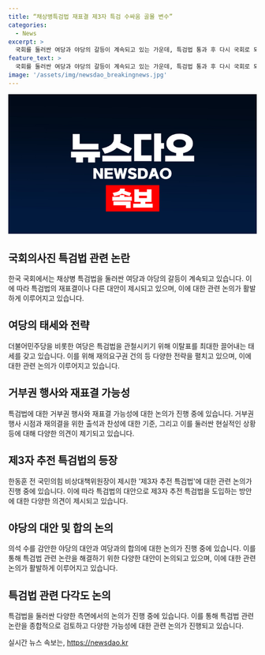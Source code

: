 ```yaml
---
title: “채상병특검법 재표결 제3자 특검 수싸움 골몰 변수”
categories:
  - News
excerpt: >
  국회를 둘러싼 여당과 야당의 갈등이 계속되고 있는 가운데, 특검법 통과 후 다시 국회로 되돌아올 가능성이 크다. 여당은 재표결 시 여당 이탈표를 최대한 끌어내 특검법을 관철시키겠다는 태세를 보이고 있으며, 이에 대한 관측을 강조하고 있다. 8월 전당대회 이후 재표결 시점을 미루자는 주장도 나오고 있으며, 한동훈 전 국민의힘 비상대책위원장이 제3자 추천 특검법을 제시하여 상황이 더욱 복잡해지고 있다. 노종면 원내대변인 역시 추천 주체의 변화 가능성은 논의 구조로 들어오면 언제든 열려 있다고 밝히며 상황이 불투명한 상태로 재표결이 이뤄질 가능성을 시사하고 있다.
feature_text: >
  국회를 둘러싼 여당과 야당의 갈등이 계속되고 있는 가운데, 특검법 통과 후 다시 국회로 되돌아올 가능성이 크다. 여당은 재표결 시 여당 이탈표를 최대한 끌어내 특검법을 관철시키겠다는 태세를 보이고 있으며, 이에 대한 관측을 강조하고 있다. 8월 전당대회 이후 재표결 시점을 미루자는 주장도 나오고 있으며, 한동훈 전 국민의힘 비상대책위원장이 제3자 추천 특검법을 제시하여 상황이 더욱 복잡해지고 있다. 노종면 원내대변인 역시 추천 주체의 변화 가능성은 논의 구조로 들어오면 언제든 열려 있다고 밝히며 상황이 불투명한 상태로 재표결이 이뤄질 가능성을 시사하고 있다.
image: '/assets/img/newsdao_breakingnews.jpg'
---
```


<p><img src="/assets/img/newsdao_breakingnews.jpg" alt="pcversion 속보" /></p>

<h2 data-ke-size="size26">국회의사진 특검법 관련 논란</h2>

<p data-ke-size="size16">한국 국회에서는 채상병 특검법을 둘러싼 여당과 야당의 갈등이 계속되고 있습니다. 이에 따라 특검법의 재표결이나 다른 대안이 제시되고 있으며, 이에 대한 관련 논의가 활발하게 이루어지고 있습니다.</p>

<h2 data-ke-size="size25">여당의 태세와 전략</h2>

<p data-ke-size="size16">더불어민주당을 비롯한 여당은 특검법을 관철시키기 위해 이탈표를 최대한 끌어내는 태세를 갖고 있습니다. 이를 위해 재의요구권 건의 등 다양한 전략을 펼치고 있으며, 이에 대한 관련 논의가 이루어지고 있습니다.</p>

<h2 data-ke-size="size25">거부권 행사와 재표결 가능성</h2>

<p data-ke-size="size16">특검법에 대한 거부권 행사와 재표결 가능성에 대한 논의가 진행 중에 있습니다. 거부권 행사 시점과 재의결을 위한 출석과 찬성에 대한 기준, 그리고 이를 둘러싼 현실적인 상황 등에 대해 다양한 의견이 제기되고 있습니다.</p>

<h2 data-ke-size="size25">제3자 추전 특검법의 등장</h2>

<p data-ke-size="size16">한동훈 전 국민의힘 비상대책위원장이 제시한 '제3자 추전 특검법'에 대한 관련 논의가 진행 중에 있습니다. 이에 따라 특검법의 대안으로 제3자 추전 특검법을 도입하는 방안에 대한 다양한 의견이 제시되고 있습니다.</p>

<h2 data-ke-size="size25">야당의 대안 및 합의 논의</h2>

<p data-ke-size="size16">의석 수를 감안한 야당의 대안과 여당과의 합의에 대한 논의가 진행 중에 있습니다. 이를 통해 특검법 관련 논란을 해결하기 위한 다양한 대안이 논의되고 있으며, 이에 대한 관련 논의가 활발하게 이루어지고 있습니다.</p>

<h2 data-ke-size="size25">특검법 관련 다각도 논의</h2>

<p data-ke-size="size16">특검법을 둘러싼 다양한 측면에서의 논의가 진행 중에 있습니다. 이를 통해 특검법 관련 논란을 종합적으로 검토하고 다양한 가능성에 대한 관련 논의가 진행되고 있습니다.</p>
실시간 뉴스 속보는, <a href="https://newsdao.kr" rel="dofollow">https://newsdao.kr</a>


